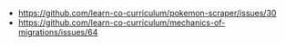* https://github.com/learn-co-curriculum/pokemon-scraper/issues/30
* https://github.com/learn-co-curriculum/mechanics-of-migrations/issues/64
